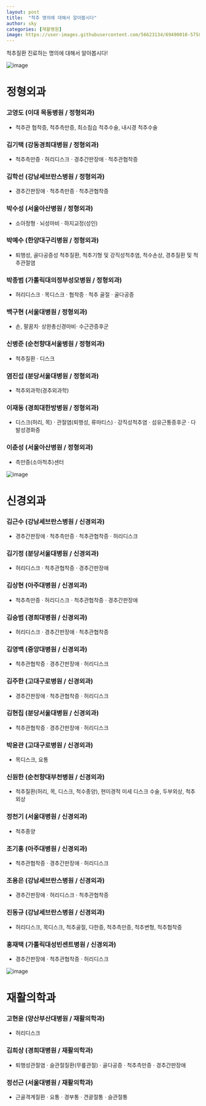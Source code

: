 ```yaml
---
layout: post
title:  "척추 명의에 대해서 알아봅시다"
author: sky
categories: [재활병원]
image: https://user-images.githubusercontent.com/56623134/69490010-57583980-0ec4-11ea-8d9d-95b22d9b9132.png
---
```


척추질환 진료하는 명의에 대해서 알아봅시다!


![image](https://user-images.githubusercontent.com/56623134/69490052-1f9dc180-0ec5-11ea-9619-8416634d901c.png)

# 정형외과

### 고영도 (이대 목동병원 / 정형외과)
- 척추관 협착증, 척추측만증, 최소침습 척추수술, 내시경 척추수술

### 김기택 (강동경희대병원 / 정형외과)
- 척추측만증 · 허리디스크 · 경추간판장애 · 척추관협착증

### 김학선 (강남세브란스병원 / 정형외과)
- 경추간판장애 · 척추측만증 · 척추관협착증

### 박수성 (서울아산병원 / 정형외과)
- 소아정형 · 뇌성마비 · 하지교정(성인)

### 박예수 (한양대구리병원 / 정형외과)
- 퇴행성, 골다공증성 척추질환, 척추기형 및 강직성척추염, 척수손상, 경추질환 및 척추관절염

### 박종범 (가톨릭대의정부성모병원 / 정형외과)
- 허리디스크 · 목디스크 · 협착증 · 척추 골절 · 골다공증

### 백구현 (서울대병원 / 정형외과)
- 손, 팔꿈치· 상완총신경마비· 수근관증후군

### 신병준 (순천향대서울병원 / 정형외과)
- 척추질환 · 디스크

### 염진섭 (분당서울대병원 / 정형외과)
- 척추외과학(경추외과학)

### 이재동 (경희대한방병원 / 정형외과)
- 디스크(허리, 목) · 관절염(퇴행성, 류마티스) · 강직성척추염 · 섬유근통증후군 · 다발성경화증

### 이춘성 (서울아산병원 / 정형외과)
- 측만증(소아척추)센터



![image](https://user-images.githubusercontent.com/56623134/69489815-cbdda900-0ec1-11ea-9e52-41bbaed45138.png)

# 신경외과

### 김근수 (강남세브란스병원 / 신경외과)
- 경추간판장애 · 척추측만증 · 척추관협착증 · 허리디스크

### 김기정 (분당서울대병원 / 신경외과)
- 허리디스크 · 척추관협착증 · 경추간판장애

### 김상현 (아주대병원 / 신경외과)
- 척추측만증 · 허리디스크 · 척추관협착증 · 경추간판장애

### 김승범 (경희대병원 / 신경외과)
- 허리디스크 · 경추간판장애 · 척추관협착증

### 김영백 (중앙대병원 / 신경외과)
- 척추관협착증 · 경추간판장애 · 허리디스크

### 김주한 (고대구로병원 / 신경외과)
- 경추간판장애 · 척추관협착증 · 허리디스크

### 김현집 (분당서울대병원 / 신경외과)
- 척추관협착증 · 경추간판장애 · 허리디스크

### 박윤관 (고대구로병원 / 신경외과)
- 목디스크, 요통

### 신원한 (순천향대부천병원 / 신경외과)
- 척추질환(허리, 목, 디스크, 척수종양), 현미경적 미세 디스크 수술, 두부외상, 척추외상

### 정천기 (서울대병원 / 신경외과)
- 척추종양

### 조기홍 (아주대병원 / 신경외과)
- 척추관협착증 · 경추간판장애 · 허리디스크

### 조용은 (강남세브란스병원 / 신경외과)
- 경추간판장애 · 허리디스크 · 척추관협착증

### 진동규 (강남세브란스병원 / 신경외과)
- 허리디스크, 목디스크, 척추골절, 다한증, 척추측만증, 척추변형, 척추협착증

### 홍재택 (가톨릭대성빈센트병원 / 신경외과)
- 경추간판장애 · 척추관협착증 · 허리디스크


![image](https://user-images.githubusercontent.com/56623134/69489780-4b1ead00-0ec1-11ea-90ec-45d1dae2a23b.png)


# 재활의학과

### 고현윤 (양산부산대병원 / 재활의학과)
- 허리디스크

### 김희상 (경희대병원 / 재활의학과)
- 퇴행성관절염 · 슬관절질환(무릎관절) · 골다공증 · 척추측만증 · 경추간판장애

### 정선근 (서울대병원 / 재활의학과)
- 근골격계질환 · 요통 · 경부통 · 견괄절통 · 슬관절통
